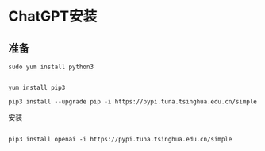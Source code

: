 # ChatGPT安装

## 准备
```shell
sudo yum install python3


yum install pip3

pip3 install --upgrade pip -i https://pypi.tuna.tsinghua.edu.cn/simple
```
安装
```shell

pip3 install openai -i https://pypi.tuna.tsinghua.edu.cn/simple

```
